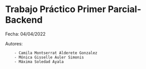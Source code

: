 # Trabajo Práctico Primer Parcial-Backend

Fecha: 04/04/2022


Autores:



        - Camila Montserrat Alderete Gonzalez
        - Mónica Gisselle Auler Simonis 
        - Máxima Soledad Ayala
        


